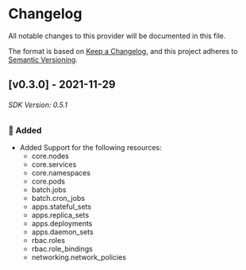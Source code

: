 # Changelog

All notable changes to this provider will be documented in this file.

The format is based on [Keep a Changelog](https://keepachangelog.com/en/1.0.0/),
and this project adheres to [Semantic Versioning](https://semver.org/spec/v2.0.0.html).

## [v0.3.0] - 2021-11-29
###### SDK Version: 0.5.1

### :rocket: Added
 - Added Support for the following resources:
    * core.nodes
    * core.services
    * core.namespaces
    * core.pods
    * batch.jobs
    * batch.cron_jobs
    * apps.stateful_sets
    * apps.replica_sets
    * apps.deployments
    * apps.daemon_sets
    * rbac.roles
    * rbac.role_bindings
    * networking.network_policies
